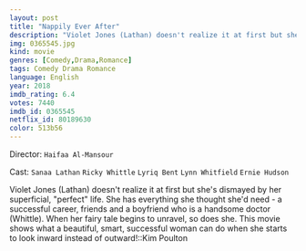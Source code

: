 ```yaml
---
layout: post
title: "Nappily Ever After"
description: "Violet Jones (Lathan) doesn't realize it at first but she's dismayed by her superficial, perfect life. She has everything she thought she'd need - a successful career, friends and a boyfriend who is a handsome doctor (Whittle). When her fairy tale begins to unravel, so does she. This movie shows what a beautiful, smart, successful woman can do when she starts to look inward instead of outward!.."
img: 0365545.jpg
kind: movie
genres: [Comedy,Drama,Romance]
tags: Comedy Drama Romance 
language: English
year: 2018
imdb_rating: 6.4
votes: 7440
imdb_id: 0365545
netflix_id: 80189630
color: 513b56
---
```

Director: `Haifaa Al-Mansour`  

Cast: `Sanaa Lathan` `Ricky Whittle` `Lyriq Bent` `Lynn Whitfield` `Ernie Hudson` 

Violet Jones (Lathan) doesn't realize it at first but she's dismayed by her superficial, "perfect" life. She has everything she thought she'd need - a successful career, friends and a boyfriend who is a handsome doctor (Whittle). When her fairy tale begins to unravel, so does she. This movie shows what a beautiful, smart, successful woman can do when she starts to look inward instead of outward!::Kim Poulton